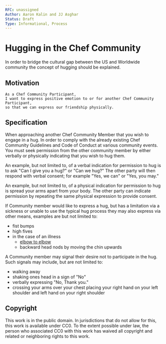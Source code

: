 ```yaml
---
RFC: unassigned
Author: Aaron Kalin and JJ Asghar
Status: Draft
Type: Informational, Process
---
```


# Hugging in the Chef Community

In order to bridge the cultural gap between the US and Worldwide community the concept of hugging should be explained.

## Motivation

    As a Chef Community Participant,
    I want to express positive emotion to or for another Chef Community Participant,
    so that we can express our friendship physically.

## Specification

When approaching another Chef Community Member that you wish to engage in a hug. In order to comply with the already
existing Chef Community Guidelines and Code of Conduct at various community events. You must seek permission from the
other community member by either verbally or physically indicating that you wish to hug them.

An example, but not limited to, of a verbal indication for permission to hug is to ask "Can I give you a hug?" or "Can we hug?"
The other party will then respond with verbal consent; for example "Yes, we can" or "Yes, you may."

An example, but not limited to, of a physical indication for permission to hug is spread your arms apart from your body. The other
party can indicate permission by repeating the same physical expression to provide consent.

If Community member would like to express a hug, but has a limitation via a sickness or unable to use the typical hug process
they may also express via other means, examples are but not limited to:
- fist bumps
- high fives
- in the case of an illness
  - [elbow to elbow](https://en.wikipedia.org/wiki/Elbow_bump)
  - backward head nods by moving the chin upwards


A Community member may signal their desire not to participate in the hug. Such signals may include, but are not limited to:
- walking away
- shaking ones head in a sign of "No"
- verbally expressing "No, Thank you."
- crossing your arms over your chest placing your right hand on your left shoulder and left hand on your right shoulder

## Copyright

This work is in the public domain. In jurisdictions that do not allow for this,
this work is available under CC0. To the extent possible under law, the person
who associated CC0 with this work has waived all copyright and related or
neighboring rights to this work.

